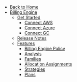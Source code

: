 <!-- Table of Contents -->

- <a href="/" class="sidebar-home"><i data-feather="arrow-left" class="sidebar-back-icon"></i>Back to Home</a>
- [Billing Engine](billing-engine/)
  - [Get Started](billing-engine/get-started/)
    - [Connect AWS](billing-engine/get-started/connect-aws)
    - [Connect Azure](billing-engine/get-started/connect-azure)
    - [Connect GC](billing-engine/get-started/connect-google)
  - [Release Notes](billing-engine/release-notes/) 
  - [Features](billing-engine/tutorials/)
    - [Billing Engine Policy](billing-engine/tutorials/billing-engine-policy)
    - [Analysis](billing-engine/tutorials/analysis)
    - [Families](billing-engine/tutorials/families)
    - [Allocation Assignments](billing-engine/tutorials/allocation-assignments)
    - [Strategies](billing-engine/tutorials/strategies)  
    - [Plans](billing-engine/tutorials/plans)  
